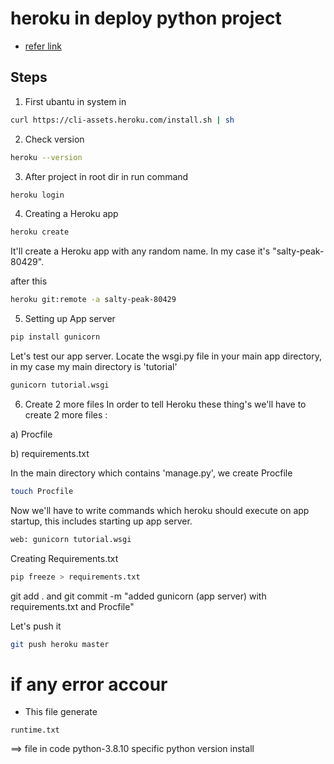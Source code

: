 
# heroku in deploy python project


 - [refer link](https://dev.to/undefinedzack/how-to-deploy-a-django-app-to-heroku-3k6i)

## Steps

1) First ubantu in system in

```bash
curl https://cli-assets.heroku.com/install.sh | sh
```

2) Check version
```bash
heroku --version
```

3) After project in root dir in run command

```bash
heroku login
```

4) Creating a Heroku app

```bash
heroku create

```

It'll create a Heroku app with any random name. In my case it's "salty-peak-80429".

after this 
```bash
heroku git:remote -a salty-peak-80429
```
5) Setting up App server
```bash
pip install gunicorn
```
Let's test our app server. Locate the wsgi.py file in your main app directory, in my case my main directory is 'tutorial'

```bash
gunicorn tutorial.wsgi
```
6) Create 2 more files
In order to tell Heroku these thing's we'll have to create 2 more files :

a) Procfile 

b) requirements.txt

In the main directory which contains 'manage.py', we create Procfile

```bash
touch Procfile
```
Now we'll have to write commands which heroku should execute on app startup, this includes starting up app server.

```bash
web: gunicorn tutorial.wsgi
```

Creating Requirements.txt

```bash
pip freeze > requirements.txt

```

git add . and
git commit -m "added gunicorn (app server) with requirements.txt and Procfile"

Let's push it

```bash
git push heroku master
```

# if any error accour
* This file generate

```
runtime.txt 
```
==> file in code
python-3.8.10 
specific python version install
